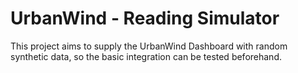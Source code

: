 # UrbanWind - Reading Simulator

This project aims to supply the UrbanWind Dashboard with random synthetic data, so the basic integration can be tested beforehand.